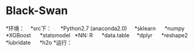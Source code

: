 # Black-Swan
*环境：
    *src下：
      *Python2.7 (anaconda2.0)
      *sklearn
      *numpy
      *XGBoost
      *statsmodel
    *NN: R
      *data.table
      *dplyr
      *reshape2
      *lubridate
      *h2o
 *运行：
    
